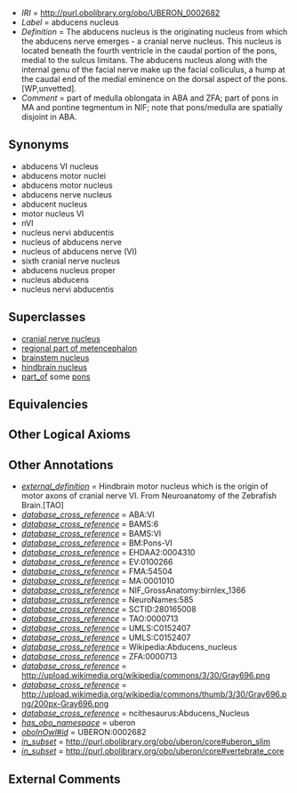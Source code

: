  * *IRI* = http://purl.obolibrary.org/obo/UBERON_0002682
 * *Label* = abducens nucleus
 * *Definition* = The abducens nucleus is the originating nucleus from which the abducens nerve emerges - a cranial nerve nucleus. This nucleus is located beneath the fourth ventricle in the caudal portion of the pons, medial to the sulcus limitans. The abducens nucleus along with the internal genu of the facial nerve make up the facial colliculus, a hump at the caudal end of the medial eminence on the dorsal aspect of the pons. [WP,unvetted].
 * *Comment* = part of medulla oblongata in ABA and ZFA; part of pons in MA and pontine tegmentum in NIF; note that pons/medulla are spatially disjoint in ABA.

## Synonyms

 * abducens VI nucleus
 * abducens motor nuclei
 * abducens motor nucleus
 * abducens nerve nucleus
 * abducent nucleus
 * motor nucleus VI
 * nVI
 * nucleus nervi abducentis
 * nucleus of abducens nerve
 * nucleus of abducens nerve (VI)
 * sixth cranial nerve nucleus
 * abducens nucleus proper
 * nucleus abducens
 * nucleus nervi abducentis

## Superclasses

 * [cranial nerve nucleus](../../UBERON/26/UBERON_0000126.md)
 * [regional part of metencephalon](../../UBERON/80/UBERON_0002680.md)
 * [brainstem nucleus](../../UBERON/31/UBERON_0006331.md)
 * [hindbrain nucleus](../../UBERON/62/UBERON_0009662.md)
 * [part_of](../../BFO/50/BFO_0000050.md) some [pons](../../UBERON/88/UBERON_0000988.md)

## Equivalencies


## Other Logical Axioms


## Other Annotations

 * *[external_definition](../../UBPROP/01/UBPROP_0000001.md)* = Hindbrain motor nucleus which is the origin of motor axons of cranial nerve VI. From Neuroanatomy of the Zebrafish Brain.[TAO]
 * *[database_cross_reference](../../ef/oboInOwl#hasDbXref.md)* = ABA:VI
 * *[database_cross_reference](../../ef/oboInOwl#hasDbXref.md)* = BAMS:6
 * *[database_cross_reference](../../ef/oboInOwl#hasDbXref.md)* = BAMS:VI
 * *[database_cross_reference](../../ef/oboInOwl#hasDbXref.md)* = BM:Pons-VI
 * *[database_cross_reference](../../ef/oboInOwl#hasDbXref.md)* = EHDAA2:0004310
 * *[database_cross_reference](../../ef/oboInOwl#hasDbXref.md)* = EV:0100266
 * *[database_cross_reference](../../ef/oboInOwl#hasDbXref.md)* = FMA:54504
 * *[database_cross_reference](../../ef/oboInOwl#hasDbXref.md)* = MA:0001010
 * *[database_cross_reference](../../ef/oboInOwl#hasDbXref.md)* = NIF_GrossAnatomy:birnlex_1366
 * *[database_cross_reference](../../ef/oboInOwl#hasDbXref.md)* = NeuroNames:585
 * *[database_cross_reference](../../ef/oboInOwl#hasDbXref.md)* = SCTID:280165008
 * *[database_cross_reference](../../ef/oboInOwl#hasDbXref.md)* = TAO:0000713
 * *[database_cross_reference](../../ef/oboInOwl#hasDbXref.md)* = UMLS:C0152407
 * *[database_cross_reference](../../ef/oboInOwl#hasDbXref.md)* = UMLS:C0152407
 * *[database_cross_reference](../../ef/oboInOwl#hasDbXref.md)* = Wikipedia:Abducens_nucleus
 * *[database_cross_reference](../../ef/oboInOwl#hasDbXref.md)* = ZFA:0000713
 * *[database_cross_reference](../../ef/oboInOwl#hasDbXref.md)* = http://upload.wikimedia.org/wikipedia/commons/3/30/Gray696.png
 * *[database_cross_reference](../../ef/oboInOwl#hasDbXref.md)* = http://upload.wikimedia.org/wikipedia/commons/thumb/3/30/Gray696.png/200px-Gray696.png
 * *[database_cross_reference](../../ef/oboInOwl#hasDbXref.md)* = ncithesaurus:Abducens_Nucleus
 * *[has_obo_namespace](../../ce/oboInOwl#hasOBONamespace.md)* = uberon
 * *[oboInOwl#id](../../id/oboInOwl#id.md)* = UBERON:0002682
 * *[in_subset](../../et/oboInOwl#inSubset.md)* = http://purl.obolibrary.org/obo/uberon/core#uberon_slim
 * *[in_subset](../../et/oboInOwl#inSubset.md)* = http://purl.obolibrary.org/obo/uberon/core#vertebrate_core

## External Comments

